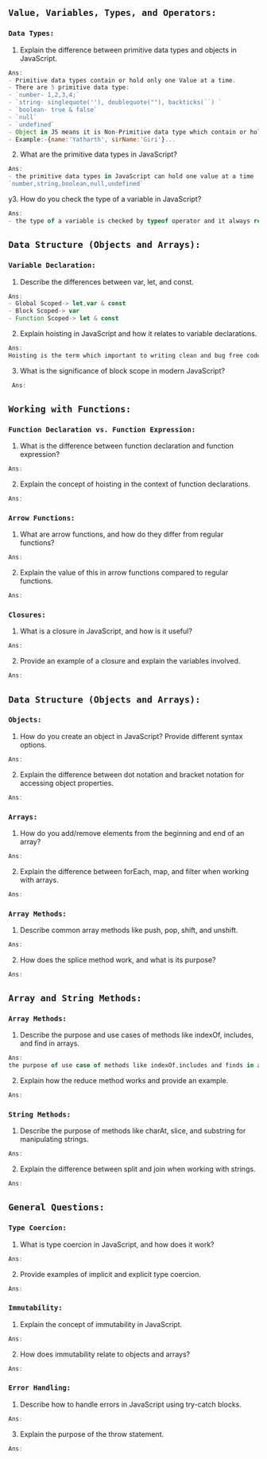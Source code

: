 ## ``Value, Variables, Types, and Operators:``
### `Data Types:`
1. Explain the difference between primitive data types and objects in JavaScript.
```js
Ans: 
- Primitive data types contain or hold only one Value at a time.
- There are 5 primitive data type:
- `number- 1,2,3,4;`
- `string- singlequote(''), doublequote(""), backticks(``) `
- `boolean- true & false`
- `null`
- `undefined`
- Object in JS means it is Non-Primitive data type which contain or hold one and more value at a time.
- Example:-{name:'Yatharth', sirName:'Giri'}...
```
2. What are the primitive data types in JavaScript?
```js
Ans:
- the primitive data types in JavaScript can hold one value at a time
`number,string,boolean,null,undefined`
```
y3. How do you check the type of a variable in JavaScript?
```js
Ans:
- the type of a variable is checked by typeof operator and it always return string data type.
```

## ``Data Structure (Objects and Arrays):``
### `Variable Declaration:`
1. Describe the differences between var, let, and const.
```js
Ans:
- Global Scoped-> let,var & const
- Block Scoped-> var
- Function Scoped-> let & const 
```
2. Explain hoisting in JavaScript and how it relates to variable declarations.
```js
Ans:
Hoisting is the term which important to writing clean and bug free code
```
3. What is the significance of block scope in modern JavaScript?
```js
 Ans:
```

## ``Working with Functions:``
### `Function Declaration vs. Function Expression:`
1. What is the difference between function declaration and function expression?
```js
Ans:   

```
2. Explain the concept of hoisting in the context of function declarations.
```js
Ans:

```

### `Arrow Functions:`
1. What are arrow functions, and how do they differ from regular functions?
```js
Ans:

```
2. Explain the value of this in arrow functions compared to regular functions.
```js
Ans:

```

### `Closures:`
1. What is a closure in JavaScript, and how is it useful?
```js
Ans:

```
2. Provide an example of a closure and explain the variables involved.
```js
Ans:

```

## ``Data Structure (Objects and Arrays):``
### `Objects:`
1. How do you create an object in JavaScript? Provide different syntax options.
```js
Ans:

```
2. Explain the difference between dot notation and bracket notation for accessing object properties.
```js
Ans:

```

### `Arrays:`
1. How do you add/remove elements from the beginning and end of an array?
```js
Ans:

```
2. Explain the difference between forEach, map, and filter when working with arrays.
```js
Ans:

```

### `Array Methods:`
1. Describe common array methods like push, pop, shift, and unshift.
```js
Ans:

```
2. How does the splice method work, and what is its purpose?
```js
Ans:

```

## ``Array and String Methods:``
### `Array Methods:`
1. Describe the purpose and use cases of methods like indexOf, includes, and find in arrays.
```js
Ans:
the purpose of use case of methods like indexOf,includes and finds in array are  
```
2. Explain how the reduce method works and provide an example.
```js
Ans:

```

### `String Methods:`
1. Describe the purpose of methods like charAt, slice, and substring for manipulating strings.
```js
Ans:

```
2. Explain the difference between split and join when working with strings.
```js
Ans:

```

## ``General Questions:``
### `Type Coercion:`
1. What is type coercion in JavaScript, and how does it work?
```js 
Ans:

```
2. Provide examples of implicit and explicit type coercion.
```js 
Ans:

```

### `Immutability:`
1. Explain the concept of immutability in JavaScript.
```js
Ans:

```
2. How does immutability relate to objects and arrays?
```js
Ans:

```

### `Error Handling:`
1. Describe how to handle errors in JavaScript using try-catch blocks.
```js
Ans:

```
3. Explain the purpose of the throw statement.
```js
Ans:

```

